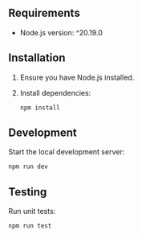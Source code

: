 ## Requirements

* Node.js version: ^20.19.0

## Installation

1. Ensure you have Node.js installed.
2. Install dependencies:

   ```bash
   npm install
   ```

## Development

Start the local development server:

```bash
npm run dev
```

## Testing

Run unit tests:

```bash
npm run test
```
